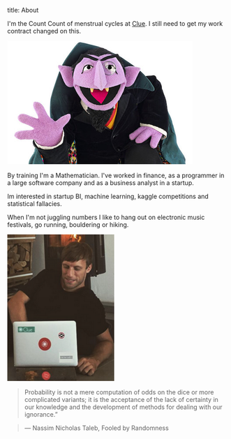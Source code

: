 title: About

I'm the Count Count of menstrual cycles at [Clue](http://helloclue.com). I still need to get my work contract changed
on this.

![Count Count](../images/count_count.jpg)

By training I'm a Mathematician. I've worked in finance, as a programmer in a large software company and as a
business analyst in a startup.

Im interested in startup BI, machine learning, kaggle competitions and statistical fallacies.

When I'm not juggling numbers I like to hang out on electronic music festivals, go running, bouldering or hiking.

![me](../images/me.png)


> Probability is not a mere computation of odds on the dice or more complicated variants; it is the acceptance of
> the lack of certainty in our knowledge and the development of methods for dealing with our ignorance.”

> ― Nassim Nicholas Taleb, Fooled by Randomness
